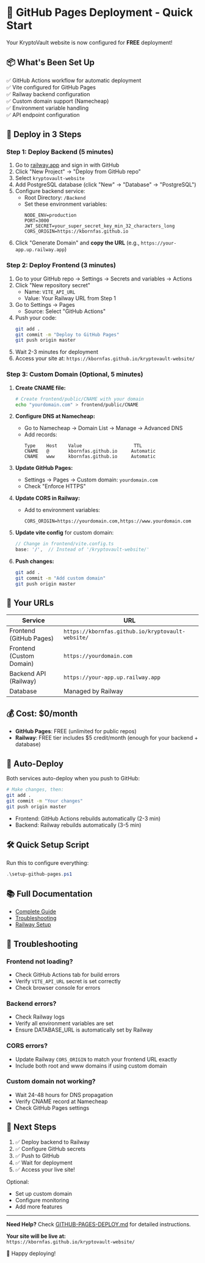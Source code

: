 # 🎉 GitHub Pages Deployment - Quick Start

Your KryptoVault website is now configured for **FREE** deployment!

## 📦 What's Been Set Up

✅ GitHub Actions workflow for automatic deployment  
✅ Vite configured for GitHub Pages  
✅ Railway backend configuration  
✅ Custom domain support (Namecheap)  
✅ Environment variable handling  
✅ API endpoint configuration  

## 🚀 Deploy in 3 Steps

### Step 1: Deploy Backend (5 minutes)

1. Go to [railway.app](https://railway.app) and sign in with GitHub
2. Click "New Project" → "Deploy from GitHub repo"
3. Select `kryptovault-website`
4. Add PostgreSQL database (click "New" → "Database" → "PostgreSQL")
5. Configure backend service:
   - Root Directory: `/Backend`
   - Set these environment variables:
     ```
     NODE_ENV=production
     PORT=3000
     JWT_SECRET=your_super_secret_key_min_32_characters_long
     CORS_ORIGIN=https://kbornfas.github.io
     ```
6. Click "Generate Domain" and **copy the URL** (e.g., `https://your-app.up.railway.app`)

### Step 2: Deploy Frontend (3 minutes)

1. Go to your GitHub repo → Settings → Secrets and variables → Actions
2. Click "New repository secret"
   - Name: `VITE_API_URL`
   - Value: Your Railway URL from Step 1
3. Go to Settings → Pages
   - Source: Select "GitHub Actions"
4. Push your code:
   ```bash
   git add .
   git commit -m "Deploy to GitHub Pages"
   git push origin master
   ```
5. Wait 2-3 minutes for deployment
6. Access your site at: `https://kbornfas.github.io/kryptovault-website/`

### Step 3: Custom Domain (Optional, 5 minutes)

1. **Create CNAME file:**
   ```bash
   # Create frontend/public/CNAME with your domain
   echo "yourdomain.com" > frontend/public/CNAME
   ```

2. **Configure DNS at Namecheap:**
   - Go to Namecheap → Domain List → Manage → Advanced DNS
   - Add records:
     ```
     Type    Host    Value                   TTL
     CNAME   @       kbornfas.github.io     Automatic
     CNAME   www     kbornfas.github.io     Automatic
     ```

3. **Update GitHub Pages:**
   - Settings → Pages → Custom domain: `yourdomain.com`
   - Check "Enforce HTTPS"

4. **Update CORS in Railway:**
   - Add to environment variables:
     ```
     CORS_ORIGIN=https://yourdomain.com,https://www.yourdomain.com
     ```

5. **Update vite config** for custom domain:
   ```typescript
   // Change in frontend/vite.config.ts
   base: '/',  // Instead of '/kryptovault-website/'
   ```

6. **Push changes:**
   ```bash
   git add .
   git commit -m "Add custom domain"
   git push origin master
   ```

## 📍 Your URLs

| Service | URL |
|---------|-----|
| Frontend (GitHub Pages) | `https://kbornfas.github.io/kryptovault-website/` |
| Frontend (Custom Domain) | `https://yourdomain.com` |
| Backend API (Railway) | `https://your-app.up.railway.app` |
| Database | Managed by Railway |

## 💰 Cost: $0/month

- **GitHub Pages**: FREE (unlimited for public repos)
- **Railway**: FREE tier includes $5 credit/month (enough for your backend + database)

## 🔄 Auto-Deploy

Both services auto-deploy when you push to GitHub:

```bash
# Make changes, then:
git add .
git commit -m "Your changes"
git push origin master
```

- Frontend: GitHub Actions rebuilds automatically (2-3 min)
- Backend: Railway rebuilds automatically (3-5 min)

## 🛠️ Quick Setup Script

Run this to configure everything:

```powershell
.\setup-github-pages.ps1
```

## 📚 Full Documentation

- [Complete Guide](GITHUB-PAGES-DEPLOY.md)
- [Troubleshooting](#troubleshooting)
- [Railway Setup](#railway-setup)

## 🐛 Troubleshooting

### Frontend not loading?
- Check GitHub Actions tab for build errors
- Verify `VITE_API_URL` secret is set correctly
- Check browser console for errors

### Backend errors?
- Check Railway logs
- Verify all environment variables are set
- Ensure DATABASE_URL is automatically set by Railway

### CORS errors?
- Update Railway `CORS_ORIGIN` to match your frontend URL exactly
- Include both root and www domains if using custom domain

### Custom domain not working?
- Wait 24-48 hours for DNS propagation
- Verify CNAME record at Namecheap
- Check GitHub Pages settings

## 🎯 Next Steps

1. ✅ Deploy backend to Railway
2. ✅ Configure GitHub secrets
3. ✅ Push to GitHub
4. ✅ Wait for deployment
5. ✅ Access your live site!

Optional:
- Set up custom domain
- Configure monitoring
- Add more features

---

**Need Help?** Check [GITHUB-PAGES-DEPLOY.md](GITHUB-PAGES-DEPLOY.md) for detailed instructions.

**Your site will be live at:**  
`https://kbornfas.github.io/kryptovault-website/`

🚀 Happy deploying!
